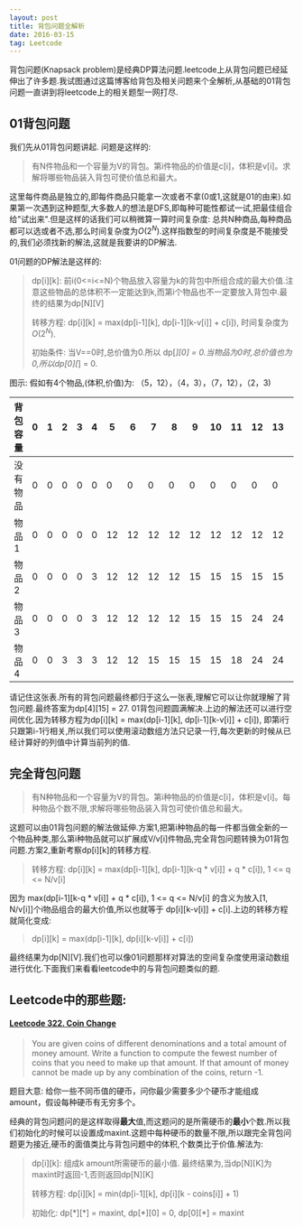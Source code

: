 ```yaml
---
layout: post
title: 背包问题全解析
date: 2016-03-15
tag: Leetcode
---
```


背包问题(Knapsack problem)是经典DP算法问题.leetcode上从背包问题已经延伸出了许多题.我试图通过这篇博客给背包及相关问题来个全解析,从基础的01背包问题一直讲到将leetcode上的相关题型一网打尽.

## 01背包问题

我们先从01背包问题讲起. 问题是这样的:

>有N件物品和一个容量为V的背包。第i件物品的价值是c[i]，体积是v[i]。求解将哪些物品装入背包可使价值总和最大。

这里每件商品是独立的,即每件商品只能拿一次或者不拿(0或1,这就是01的由来).如果第一次遇到这种题型,大多数人的想法是DFS,即每种可能性都试一试,把最佳组合给"试出来".但是这样的话我们可以稍微算一算时间复杂度: 总共N种商品,每种商品都可以选或者不选,那么时间复杂度为$O(2^N)$.这样指数型的时间复杂度是不能接受的,我们必须找新的解法,这就是我要讲的DP解法.

01问题的DP解法是这样的:
>dp[i][k]: 前i(0<=i<=N)个物品放入容量为k的背包中所组合成的最大价值.注意这些物品的总体积不一定能达到k,而第i个物品也不一定要放入背包中.最终的结果为dp[N][V]
>
>转移方程: dp[i][k] = max(dp[i-1][k], dp[i-1][k-v[i]] + c[i]), 时间复杂度为$O(2^N)$.
>
>初始条件: 当V==0时,总价值为0.所以 dp[*][0] = 0.当物品为0时,总价值也为0,所以dp[0][*] = 0.

图示: 假如有4个物品,(体积,价值)为: （5，12），（4，3），（7，12），（2，3)

| 背包容量 | 0   |   1 |   2 |   3 |   4 |   5 |   6 |   7 |    8 |  9 |  10 |  11 |  12 | 13  |  14 | 15 |
| ------- | --- | --- | --- | --- | --- | --- | --- | --- | --- | --- | --- | --- | --- | --- | --- | --- |
| 没有物品 | 0   |  0  |   0  |  0  |  0  | 0  |   0  |  0  |  0  |  0  | 0  |  0  |  0  |  0  |   0  |  0  |
| 物品1   | 0   |  0  |   0  |  0  |  0  | 12  | 12  |  12 |  12 | 12  |  12 | 12  |  12 | 12  |  12 | 12  |
| 物品2   | 0   |  0  |   0  |  0  |  3  | 12  | 12  |  12 |  12 | 15  |  15 | 15  |  15 | 15  |  15 | 15  |
| 物品3   | 0   |  0  |   0  |  0  |  3  | 12  | 12  |  12 |  12 | 15  |  15 | 15  |  24 | 24  |  24 | 24  |
| 物品4   | 0   |  0  |   3  |  3  |  3  | 12  | 12  |  15 |  15 | 15  |  15 | 18  |  24 | 24  |  27 | 27  |

请记住这张表.所有的背包问题最终都归于这么一张表,理解它可以让你就理解了背包问题.最终答案为dp[4][15] = 27. 01背包问题圆满解决.上边的解法还可以进行空间优化.因为转移方程为dp[i][k] = max(dp[i-1][k], dp[i-1][k-v[i]] + c[i]), 即第i行只跟第i-1行相关,所以我们可以使用滚动数组方法只记录一行,每次更新的时候从已经计算好的列值中计算当前列的值.

## 完全背包问题

>有N种物品和一个容量为V的背包。第i种物品的价值是c[i]，体积是v[i]。每种物品个数不限,求解将哪些物品装入背包可使价值总和最大。

这题可以由01背包问题的解法做延伸.方案1,把第i种物品的每一件都当做全新的一个物品种类,那么第i种物品就可以扩展成V/v[i]件物品,完全背包问题转换为01背包问题.方案2,重新考察dp[i][k]的转移方程.

>转移方程: dp[i][k] = max(dp[i-1][k], dp[i-1][k-q * v[i]] + q * c[i]),  1 <= q <= N/v[i]

因为 max(dp[i-1][k-q * v[i]] + q * c[i]), 1 <= q <= N/v[i] 的含义为放入[1, N/v[i]]个i物品组合的最大价值,所以也就等于 dp[i][k-v[i]] + c[i].上边的转移方程就简化变成:

> dp[i][k] = max(dp[i-1][k], dp[i][k-v[i]] + c[i])

最终结果为dp[N][V].我们也可以像01问题那样对算法的空间复杂度使用滚动数组进行优化.下面我们来看看leetcode中的与背包问题类似的题.

## Leetcode中的那些题:


#### [Leetcode 322. Coin Change](https://leetcode.com/problems/coin-change/)

>You are given coins of different denominations and a total amount of money amount. Write a function to compute the fewest number of coins that you need to make up that amount. If that amount of money cannot be made up by any combination of the coins, return -1.

题目大意: 给你一些不同币值的硬币，问你最少需要多少个硬币才能组成amount，假设每种硬币有无穷多个。

经典的背包问题问的是这样取得**最大**值,而这题问的是所需硬币的**最小**个数.所以我们初始化的时候可以设置成maxint.这题中每种硬币的数量不限,所以跟完全背包问题更为接近,硬币的面值类比与背包问题中的体积,个数类比于价值.解法为:

>dp[i][k]: 组成k amount所需硬币的最小值. 最终结果为,当dp[N][K]为maxint时返回-1,否则返回dp[N][K]
>
>转移方程: dp[i][k] = min(dp[i-1][k], dp[i][k - coins[i]] + 1)
>
>初始化: dp[\*][\*] = maxint, dp[\*][0] = 0, dp[0][\*] = maxint
